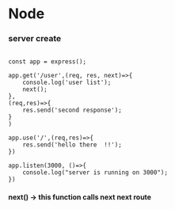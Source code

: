 # Node

### server create
```const express = require('express');

const app = express();

app.get('/user',(req, res, next)=>{
    console.log('user list');
    next();
},
(req,res)=>{
    res.send('second response');
}
)

app.use('/',(req,res)=>{
    res.send('hello there  !!');
})

app.listen(3000, ()=>{
    console.log("server is running on 3000");
})
```

####  next() -> this function calls next next route
